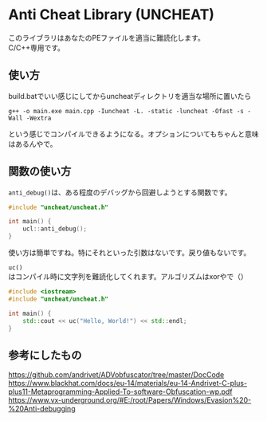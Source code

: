 # Anti Cheat Library (UNCHEAT)
このライブラリはあなたのPEファイルを適当に難読化します。<br>
C/C++専用です。

## 使い方
build.batでいい感じにしてからuncheatディレクトリを適当な場所に置いたら
```。bash
g++ -o main.exe main.cpp -Iuncheat -L. -static -luncheat -Ofast -s -Wall -Wextra
```
という感じでコンパイルできるようになる。オプションについてもちゃんと意味はあるんやで。


## 関数の使い方

`anti_debug()`は、ある程度のデバッグから回避しようとする関数です。
```cpp
#include "uncheat/uncheat.h"

int main() {
    ucl::anti_debug();
}
```
使い方は簡単ですね。特にそれといった引数はないです。戻り値もないです。

`uc()`はコンパイル時に文字列を難読化してくれます。アルゴリズムはxorやで（）

```cpp
#include <iostream>
#include "uncheat/uncheat.h"

int main() {
    std::cout << uc("Hello, World!") << std::endl;
}
```


## 参考にしたもの
https://github.com/andrivet/ADVobfuscator/tree/master/DocCode <br>
https://www.blackhat.com/docs/eu-14/materials/eu-14-Andrivet-C-plus-plus11-Metaprogramming-Applied-To-software-Obfuscation-wp.pdf <br>
https://www.vx-underground.org/#E:/root/Papers/Windows/Evasion%20-%20Anti-debugging <br>
